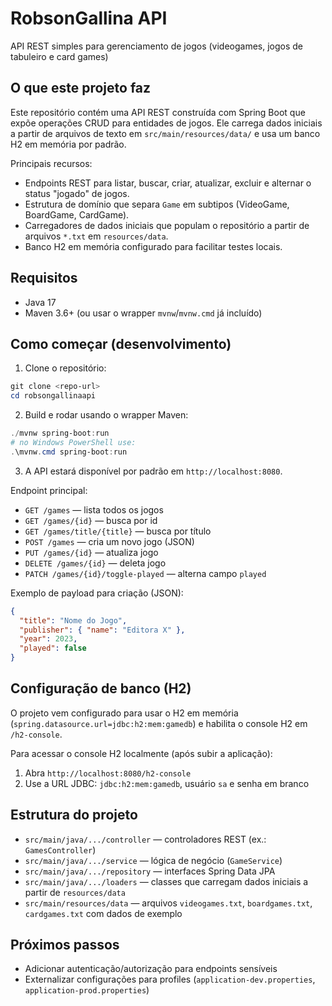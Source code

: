 # RobsonGallina API

API REST simples para gerenciamento de jogos (videogames, jogos de tabuleiro e card games)

## O que este projeto faz

Este repositório contém uma API REST construída com Spring Boot que expõe operações CRUD para entidades de jogos. Ele carrega dados iniciais a partir de arquivos de texto em `src/main/resources/data/` e usa um banco H2 em memória por padrão.

Principais recursos:
- Endpoints REST para listar, buscar, criar, atualizar, excluir e alternar o status "jogado" de jogos.
- Estrutura de domínio que separa `Game` em subtipos (VideoGame, BoardGame, CardGame).
- Carregadores de dados iniciais que populam o repositório a partir de arquivos `*.txt` em `resources/data`.
- Banco H2 em memória configurado para facilitar testes locais.

## Requisitos

- Java 17
- Maven 3.6+ (ou usar o wrapper `mvnw`/`mvnw.cmd` já incluído)

## Como começar (desenvolvimento)

1. Clone o repositório:

```powershell
git clone <repo-url>
cd robsongallinaapi
```

2. Build e rodar usando o wrapper Maven:

```powershell
./mvnw spring-boot:run
# no Windows PowerShell use:
.\mvnw.cmd spring-boot:run
```

3. A API estará disponível por padrão em `http://localhost:8080`.

Endpoint principal:
- `GET /games` — lista todos os jogos
- `GET /games/{id}` — busca por id
- `GET /games/title/{title}` — busca por título
- `POST /games` — cria um novo jogo (JSON)
- `PUT /games/{id}` — atualiza jogo
- `DELETE /games/{id}` — deleta jogo
- `PATCH /games/{id}/toggle-played` — alterna campo `played`

Exemplo de payload para criação (JSON):

```json
{
  "title": "Nome do Jogo",
  "publisher": { "name": "Editora X" },
  "year": 2023,
  "played": false
}
```

## Configuração de banco (H2)

O projeto vem configurado para usar o H2 em memória (`spring.datasource.url=jdbc:h2:mem:gamedb`) e habilita o console H2 em `/h2-console`.

Para acessar o console H2 localmente (após subir a aplicação):

1. Abra `http://localhost:8080/h2-console`
2. Use a URL JDBC: `jdbc:h2:mem:gamedb`, usuário `sa` e senha em branco

## Estrutura do projeto

- `src/main/java/.../controller` — controladores REST (ex.: `GamesController`)
- `src/main/java/.../service` — lógica de negócio (`GameService`)
- `src/main/java/.../repository` — interfaces Spring Data JPA
- `src/main/java/.../loaders` — classes que carregam dados iniciais a partir de `resources/data`
- `src/main/resources/data` — arquivos `videogames.txt`, `boardgames.txt`, `cardgames.txt` com dados de exemplo

## Próximos passos 

- Adicionar autenticação/autorização para endpoints sensíveis
- Externalizar configurações para profiles (`application-dev.properties`, `application-prod.properties`)

